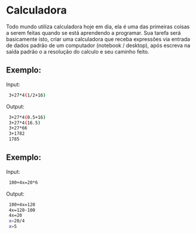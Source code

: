 # Calculadora

Todo mundo utiliza calculadora hoje em dia, ela é uma das primeiras coisas a serem feitas
quando se está aprendendo a programar. Sua tarefa será basicamente isto, criar uma calculadora
que receba expressões via entrada de dados padrão de um computador (notebook / desktop), após
escreva na saída padrão o a resolução do calculo e seu caminho feito.

## Exemplo:
Input:
```sh
 3+27*4(1/2+16)
```

Output:
```sh
 3+27*4(0.5+16)
 3+27*4(16.5)
 3+27*66
 3+1782
 1785
```

## Exemplo:
Input:
```sh
 100+4x=20*6
```

Output:
```sh
 100+4x=120
 4x=120-100
 4x=20
 x=20/4
 x=5
```

